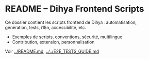 # README – Dihya Frontend Scripts

Ce dossier contient les scripts frontend de Dihya : automatisation, génération, tests, i18n, accessibilité, etc.

- Exemples de scripts, conventions, sécurité, multilingue
- Contribution, extension, personnalisation

Voir [../README.md](../README.md), [../../E2E_TESTS_GUIDE.md](../../E2E_TESTS_GUIDE.md)
